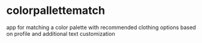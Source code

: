 # colorpallettematch
app for matching a color palette with recommended clothing options based on profile and additional text customization
